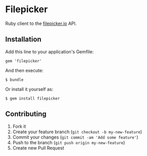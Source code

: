 # Filepicker

Ruby client to the [filepicker.io](http://filepicker.io) API.

## Installation

Add this line to your application's Gemfile:

    gem 'filepicker'

And then execute:

    $ bundle

Or install it yourself as:

    $ gem install filepicker

## Contributing

1. Fork it
2. Create your feature branch (`git checkout -b my-new-feature`)
3. Commit your changes (`git commit -am 'Add some feature'`)
4. Push to the branch (`git push origin my-new-feature`)
5. Create new Pull Request
